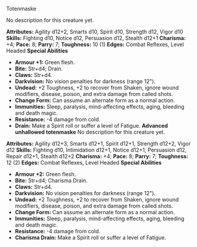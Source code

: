 Totenmaske

No description for this creature yet.

**Attributes:** Agility d12+2, Smarts d10, Spirit d10, Strength d12,
Vigor d10
**Skills:** Fighting d10, Notice d12, Persuasion d12, Stealth d12+1
**Charisma:** +4; **Pace:** 8; **Parry:** 7; **Toughness:** 10 (1)
**Edges:** Combat Reflexes, Level Headed
**Special Abilities**
- **Armour +1:** Green flesh.
- **Bite:** Str+d4; Drain.
- **Claws:** Str+d4.
- **Darkvision:** No vision penalties for darkness (range 12").
- **Undead:** +2 Toughness, +2 to recover from Shaken, ignore wound
modifiers, disease, poison, and extra damage from called shots.
- **Change Form:** Can assume an alternate form as a normal action.
- **Immunities:** Sleep, paralysis, mind-affecting effects, aging,
bleeding and death magic.
- **Resistance:** -4 damage from cold.
- **Drain:** Make a Spirit roll or suffer a level of Fatigue.
**Advanced unhallowed totenmaske**
No description for this creature yet.

**Attributes:** Agility d12+3, Smarts d12+1, Spirit d12+1, Strength
d12+2, Vigor d12
**Skills:** Fighting d10, Intimidation d12+1, Notice d12+1, Persuasion
d12, Repair d12+1, Stealth d12+2
**Charisma:** +4; **Pace:** 8; **Parry:** 7; **Toughness:** 12 (2)
**Edges:** Combat Reflexes, Level Headed
**Special Abilities**
- **Armour +2:** Green flesh.
- **Bite:** Str+d4; Charisma Drain.
- **Claws:** Str+d4.
- **Darkvision:** No vision penalties for darkness (range 12").
- **Undead:** +2 Toughness, +2 to recover from Shaken, ignore wound
modifiers, disease, poison, and extra damage from called shots.
- **Change Form:** Can assume an alternate form as a normal action.
- **Immunities:** Sleep, paralysis, mind-affecting effects, aging,
bleeding and death magic.
- **Resistance:** -4 damage from cold.
- **Charisma Drain:** Make a Spirit roll or suffer a level of Fatigue.

